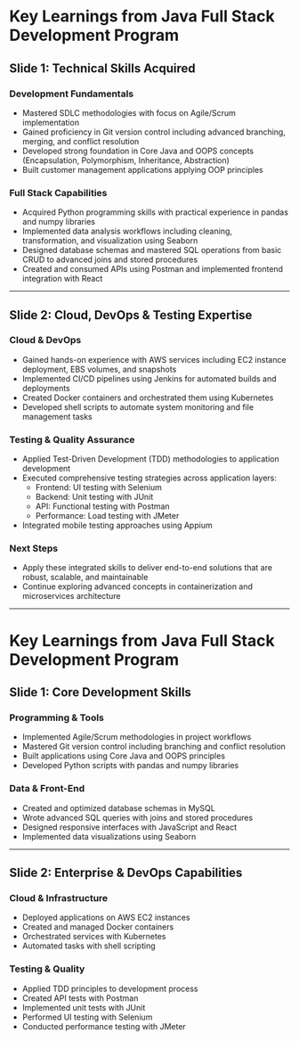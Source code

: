 # Key Learnings from Java Full Stack Development Program

## Slide 1: Technical Skills Acquired

### Development Fundamentals
- Mastered SDLC methodologies with focus on Agile/Scrum implementation
- Gained proficiency in Git version control including advanced branching, merging, and conflict resolution
- Developed strong foundation in Core Java and OOPS concepts (Encapsulation, Polymorphism, Inheritance, Abstraction)
- Built customer management applications applying OOP principles

### Full Stack Capabilities
- Acquired Python programming skills with practical experience in pandas and numpy libraries
- Implemented data analysis workflows including cleaning, transformation, and visualization using Seaborn
- Designed database schemas and mastered SQL operations from basic CRUD to advanced joins and stored procedures
- Created and consumed APIs using Postman and implemented frontend integration with React

---

## Slide 2: Cloud, DevOps & Testing Expertise

### Cloud & DevOps
- Gained hands-on experience with AWS services including EC2 instance deployment, EBS volumes, and snapshots
- Implemented CI/CD pipelines using Jenkins for automated builds and deployments
- Created Docker containers and orchestrated them using Kubernetes
- Developed shell scripts to automate system monitoring and file management tasks

### Testing & Quality Assurance
- Applied Test-Driven Development (TDD) methodologies to application development
- Executed comprehensive testing strategies across application layers:
  * Frontend: UI testing with Selenium
  * Backend: Unit testing with JUnit
  * API: Functional testing with Postman
  * Performance: Load testing with JMeter
- Integrated mobile testing approaches using Appium

### Next Steps
- Apply these integrated skills to deliver end-to-end solutions that are robust, scalable, and maintainable
- Continue exploring advanced concepts in containerization and microservices architecture



------------------------------------------------------------------------------------------------------------------------------------------------------------------------------

# Key Learnings from Java Full Stack Development Program

## Slide 1: Core Development Skills

### Programming & Tools
- Implemented Agile/Scrum methodologies in project workflows
- Mastered Git version control including branching and conflict resolution
- Built applications using Core Java and OOPS principles
- Developed Python scripts with pandas and numpy libraries

### Data & Front-End
- Created and optimized database schemas in MySQL
- Wrote advanced SQL queries with joins and stored procedures
- Designed responsive interfaces with JavaScript and React
- Implemented data visualizations using Seaborn

---

## Slide 2: Enterprise & DevOps Capabilities

### Cloud & Infrastructure
- Deployed applications on AWS EC2 instances
- Created and managed Docker containers
- Orchestrated services with Kubernetes
- Automated tasks with shell scripting

### Testing & Quality
- Applied TDD principles to development process
- Created API tests with Postman
- Implemented unit tests with JUnit
- Performed UI testing with Selenium
- Conducted performance testing with JMeter



